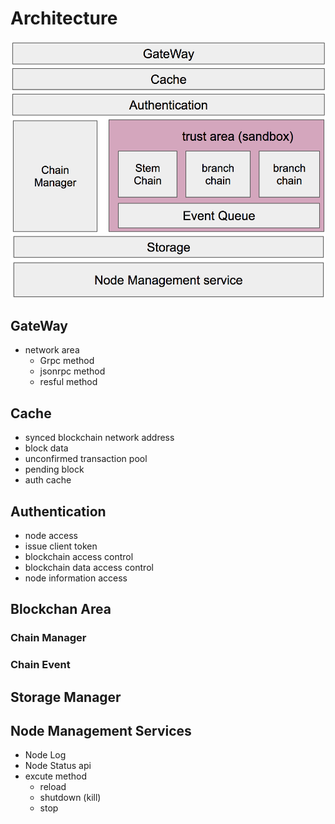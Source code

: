 # Architecture

![Architecture 180404](images/architecture.png)

## GateWay
- network area
    - Grpc method
    - jsonrpc method
    - resful method

## Cache
- synced blockchain network address
- block data
- unconfirmed transaction pool
- pending block
- auth cache

## Authentication
- node access
- issue client token
- blockchain access control
- blockchain data access control
- node information access

## Blockchan Area

### Chain Manager
### Chain Event

## Storage Manager

## Node Management Services
* Node Log
* Node Status api
* excute method
    * reload
    * shutdown (kill)
    * stop
